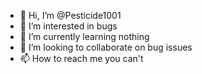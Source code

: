 - 👋 Hi, I’m @Pesticide1001
- 👀 I’m interested in bugs
- 🌱 I’m currently learning nothing 
- 💞️ I’m looking to collaborate on bug issues 
- 📫 How to reach me you can't 

<!---
Pesticide1001/Pesticide1001 is a ✨ special ✨ repository because its `README.md` (this file) appears on your GitHub profile.
You can click the Preview link to take a look at your changes.
--->
